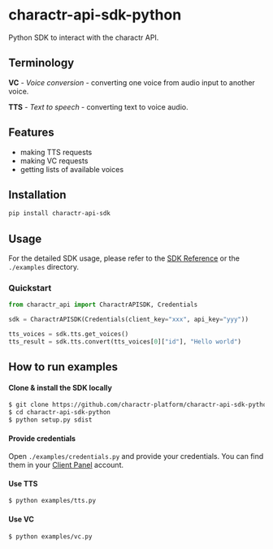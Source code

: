 # charactr-api-sdk-python

Python SDK to interact with the charactr API.

## Terminology
**VC** - *Voice conversion* - converting one voice from audio input to another voice.

**TTS** - *Text to speech* - converting text to voice audio.

## Features
- making TTS requests
- making VC requests
- getting lists of available voices

## Installation
```bash
pip install charactr-api-sdk
```

## Usage
For the detailed SDK usage, please refer to the [SDK Reference](https://docs.api.charactr.com/reference/python) or the `./examples` directory.

### Quickstart

```python
from charactr_api import CharactrAPISDK, Credentials

sdk = CharactrAPISDK(Credentials(client_key="xxx", api_key="yyy"))

tts_voices = sdk.tts.get_voices()
tts_result = sdk.tts.convert(tts_voices[0]["id"], "Hello world")
```

## How to run examples

#### Clone & install the SDK locally
```bash
$ git clone https://github.com/charactr-platform/charactr-api-sdk-python
$ cd charactr-api-sdk-python
$ python setup.py sdist
```

#### Provide credentials
Open `./examples/credentials.py` and provide your credentials. You can find them in your [Client Panel](https://api.charactr.com) account.

#### Use TTS
```bash
$ python examples/tts.py
```

#### Use VC
```bash
$ python examples/vc.py
```
